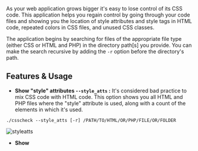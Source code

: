 As your web application grows bigger it's easy to lose control of its CSS code. This application helps you regain control by going through your code files and showing you the location of style attributes and style tags in HTML code, repeated colors in CSS files, and unused CSS classes.

The application begins by searching for files of the appropriate file type (either CSS or HTML and PHP) in the directory path[s] you provide. You can make the search recursive by adding the `-r` option before the directory's path.

## Features & Usage

- **Show "style" attributes `--style_atts` :** It's considered bad practice to mix CSS code with HTML code. This option shows you all HTML and PHP files where the "style" attribute is used, along with a count of the elements in which it's used.
```
./csscheck --style_atts [-r] /PATH/TO/HTML/OR/PHP/FILE/OR/FOLDER
```

![styleatts](https://user-images.githubusercontent.com/74553745/184639945-54fa3bab-17d7-44d0-9aa5-f3fb4bb64c9f.png)


- **Show <style> tags `--style_tags` :** Using style tags isn't as problematic as using style attributes, but you still need at least to keep track of CSS code defined that way. This option shows you all HTML and PHP files in which the "style" tag is used.
```
./csscheck --style_tags [-r] /PATH/TO/HTML/OR/PHP/FILE/OR/FOLDER
```

![styletags](https://user-images.githubusercontent.com/74553745/184640000-faf8249f-be3a-4ad2-8ed7-6227ca12c039.png)


- **Show repeated colors `--colors` :** CSS colors which are repeatedly used should be placed inside variables. This feature shows you repeated colors in each CSS file, along with each color's occurence frequency. There's support for all major color representations, including keywords, hexadecimal, rgb[a], hsl[a], and hwb.
```
./csscheck --colors [-r] /PATH/TO/HTML/OR/PHP/FILE/OR/FOLDER
```

### Work in Progress:

- **Show unused classes `--unused` :** A common problem is that classes defined in CSS files sometimes end up being unused in HTML/PHP files. This feature shows you the paths of CSS files that contain unused classes, along with the names of those classes.

## Build

To build the application, you can use the usual `clone` -> `cd` -> `make` sequence.

As time goes on I'll be adding more advanced testing, build, and installation capabilities.

## Compatibility

This application is being developed and tested on Linux, but every effort is being made to ensure it works on all major UNIX-like systems (i.e. Linux, *BSD, and macOS).

A Windows port is in my long-term plans.

## License

This code is released under the MIT license. To keep it that way, all static libraries used, or will be used, are ones with permissive licenses.

## Notes

_There's a prototype for this application which I wrote in Python and published in [another repository](https://github.com/mutazjustmutaz/cssauditor).

_Don't forget to put paths in double quotes if they contains spaces.

_Feedback is very much appreciated.
